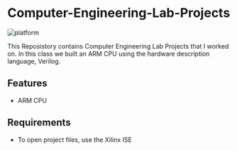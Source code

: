 # Computer-Engineering-Lab-Projects

![platform](https://img.shields.io/badge/platform-Verilog-brightgreen.svg)

This Reposistory contains Computer Engineering Lab Projects that I worked on. In this class
we built an ARM CPU using the hardware description language, Verilog.

## Features

- ARM CPU

## Requirements

- To open project files, use the Xilinx ISE
